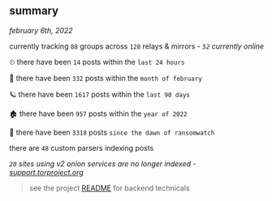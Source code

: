 
## summary
_february 6th, 2022_

currently tracking `88` groups across `128` relays & mirrors - _`52` currently online_

⏲ there have been `14` posts within the `last 24 hours`

🦈 there have been `332` posts within the `month of february`

🪐 there have been `1617` posts within the `last 90 days`

🏚 there have been `957` posts within the `year of 2022`

🦕 there have been `3318` posts `since the dawn of ransomwatch`

there are `48` custom parsers indexing posts

_`20` sites using v2 onion services are no longer indexed - [support.torproject.org](https://support.torproject.org/onionservices/v2-deprecation/)_

> see the project [README](https://github.com/thetanz/ransomwatch#ransomwatch--) for backend technicals

